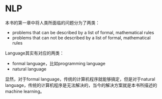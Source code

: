 # NLP

本书的第一章中将人类所面临的问题分为了两类：

- problems that can be described by a list of formal, mathematical rules
- problems that can not be described by a list of formal, mathematical rules

Language其实有对应的两类：

- formal language，比如programming language
- natural language

显然，对于formal language，传统的计算机程序就能够搞定，但是对于natural language，传统的计算机程序是无法解决的，当今的解决方案就是本书所描述的machine learning。